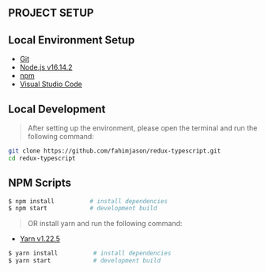 ## PROJECT SETUP

## Local Environment Setup

- [Git](https://git-scm.com/)
- [Node.js v16.14.2](https://nodejs.org/en/)
- [npm](https://docs.npmjs.com/downloading-and-installing-node-js-and-npm)
- [Visual Studio Code](https://code.visualstudio.com/)

## Local Development

> After setting up the environment, please open the terminal and run the following command:

```bash
git clone https://github.com/fahimjason/redux-typescript.git
cd redux-typescript
```
## NPM Scripts

```bash
$ npm install          # install dependencies
$ npm start            # development build
```

>OR install yarn and run the following command:

- [Yarn v1.22.5](https://classic.yarnpkg.com/en/docs/install/#windows-stable)

```bash
$ yarn install          # install dependencies
$ yarn start            # development build
```
